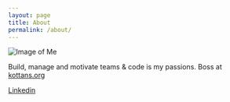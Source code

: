 ```yaml
---
layout: page
title: About
permalink: /about/
---
```


![Image of Me](https://media.licdn.com/mpr/mpr/shrinknp_200_200/AAEAAQAAAAAAAAhDAAAAJDI5NjgzZWFkLTk1MzMtNDNhNy05YmM5LWRjMzg3ZTcxM2MxZQ.jpg)

Build, manage and motivate teams & code is my passions. Boss at [kottans.org](http://kottans.org/)

[Linkedin](https://www.linkedin.com/in/suchov)
